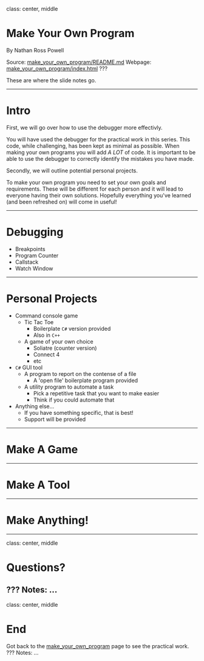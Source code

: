 class: center, middle
# Make Your Own Program

By Nathan Ross Powell

Source: [make_your_own_program/README.md](https://github.com/nathanrosspowell/presentations/blob/master/src/beginner_guides/make_your_own_program/README.md)
Webpage: [make_your_own_program/index.html](http://nathanrosspowell.com/presentations/beginner_guides/make_your_own_program)
???

These are where the slide notes go.

---

# Intro

First, we will go over how to use the debugger more effectivly.

You will have used the debugger for the practical work in this series.
This code, while challenging, has been kept as minimal as possible.
When making your own programs you will add _A LOT_ of code.
It is important to be able to use the debugger to correctly identify the mistakes you have made.

Secondly, we will outline potential personal projects.

To make your own program you need to set your own goals and requirements.
These will be different for each person and it will lead to everyone having their own solutions.
Hopefully everything you've learned (and been refreshed on) will come in useful!

---

# Debugging

* Breakpoints
* Program Counter
* Callstack
* Watch Window

---

# Personal Projects

* Command console game
    * Tic Tac Toe
        * Boilerplate `C#` version provided
        * Also in `C++`
    * A game of your own choice
        * Soliatre (counter version)
        * Connect 4
        * etc
* `C#` GUI tool
    * A program to report on the contense of a file
        * A 'open file' boilerplate program provided
    * A utility program to automate a task
        * Pick a repetitive task that you want to make easier
        * Think if you could automate that
* Anything else...
    * If you have something specific, that is best!
    * Support will be provided 

---

# Make A Game

---

# Make A Tool

---

# Make Anything!

---
class: center, middle
# Questions?

???
Notes: ... 
---
class: center, middle
# End

Got back to the [make_your_own_program](http://nathanrosspowell.com/presentations/beginner_guides/make_your_own_program) page to see the practical work.
???
Notes: ... 
